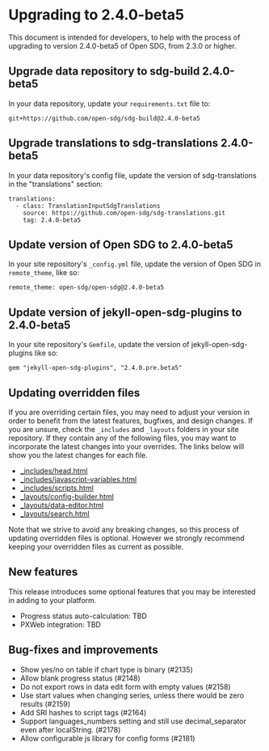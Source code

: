 <h1>Upgrading to 2.4.0-beta5</h1>

This document is intended for developers, to help with the process of upgrading to version 2.4.0-beta5 of Open SDG, from 2.3.0 or higher.

## Upgrade data repository to sdg-build 2.4.0-beta5

In your data repository, update your `requirements.txt` file to:

```
git+https://github.com/open-sdg/sdg-build@2.4.0-beta5
```

## Upgrade translations to sdg-translations 2.4.0-beta5

In your data repository's config file, update the version of sdg-translations in the "translations" section:

```
translations:
  - class: TranslationInputSdgTranslations
    source: https://github.com/open-sdg/sdg-translations.git
    tag: 2.4.0-beta5
```

## Update version of Open SDG to 2.4.0-beta5

In your site repository's `_config.yml` file, update the version of Open SDG in `remote_theme`, like so:

```
remote_theme: open-sdg/open-sdg@2.4.0-beta5
```

## Update version of jekyll-open-sdg-plugins to 2.4.0-beta5

In your site repository's `Gemfile`, update the version of jekyll-open-sdg-plugins like so:

```
gem "jekyll-open-sdg-plugins", "2.4.0.pre.beta5"
```

## Updating overridden files

If you are overriding certain files, you may need to adjust your version in order to benefit from the latest features, bugfixes, and design changes. If you are unsure, check the `_includes` and `_layouts` folders in your site repository. If they contain any of the following files, you may want to incorporate the latest changes into your overrides. The links below will show you the latest changes for each file.

* [_includes/head.html](https://github.com/open-sdg/open-sdg/compare/2.3.0-dev...2.4.0-dev#diff-e241bda4e3c3c6dc1c0b00185b61f6ce19b5eb16e294dd955ca9fa6d01befb0e)
* [_includes/javascript-variables.html](https://github.com/open-sdg/open-sdg/compare/2.3.0-dev...2.4.0-dev#diff-e96a4a24ce2e1564e7270837c5a918377e2f6b428937ea0b02517fdd9239473e)
* [_includes/scripts.html](https://github.com/open-sdg/open-sdg/compare/2.3.0-dev...2.4.0-dev#diff-d2aabec5480c331c0119175a7e808edf76bfb7e63bf903691b6c5f4f84eb4476)
* [_layouts/config-builder.html](https://github.com/open-sdg/open-sdg/compare/2.3.0-dev...2.4.0-dev#diff-cfd16c1ebd077a07473ba538af4d790d819243bdf0d212cbd078b5fb602ff78b)
* [_layouts/data-editor.html](https://github.com/open-sdg/open-sdg/compare/2.3.0-dev...2.4.0-dev#diff-c65f37aeacf840ed2df9fa6171af20edfe03504795b26cd1c92c170c4d7bf326)
* [_layouts/search.html](https://github.com/open-sdg/open-sdg/compare/2.3.0-dev...2.4.0-dev#diff-f12837113109f2f0551117731fc0167534e09edbd8f768026accc824984c3597)

Note that we strive to avoid any breaking changes, so this process of updating overridden files is optional. However we strongly recommend keeping your overridden files as current as possible.

## New features

This release introduces some optional features that you may be interested in adding to your platform.

* Progress status auto-calculation: TBD
* PXWeb integration: TBD

## Bug-fixes and improvements

* Show yes/no on table if chart type is binary (#2135)
* Allow blank progress status (#2148)
* Do not export rows in data edit form with empty values (#2158)
* Use start values when changing series, unless there would be zero results (#2159)
* Add SRI hashes to script tags (#2164)
* Support languages_numbers setting and still use decimal_separator even after localString. (#2178)
* Allow configurable js library for config forms (#2181)

